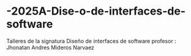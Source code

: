 # -2025A-Dise-o-de-interfaces-de-software
Talleres de la signatura Diseño de interfaces de software profesor :  Jhonatan Andres Mideros Narvaez
